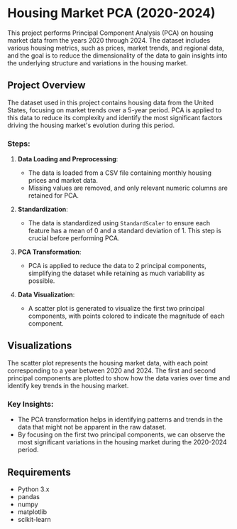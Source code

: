 # Housing Market PCA (2020-2024)

This project performs Principal Component Analysis (PCA) on housing market data from the years 2020 through 2024. The dataset includes various housing metrics, such as prices, market trends, and regional data, and the goal is to reduce the dimensionality of the data to gain insights into the underlying structure and variations in the housing market.

## Project Overview

The dataset used in this project contains housing data from the United States, focusing on market trends over a 5-year period. PCA is applied to this data to reduce its complexity and identify the most significant factors driving the housing market's evolution during this period.

### Steps:
1. **Data Loading and Preprocessing**:
   - The data is loaded from a CSV file containing monthly housing prices and market data.
   - Missing values are removed, and only relevant numeric columns are retained for PCA.

2. **Standardization**:
   - The data is standardized using `StandardScaler` to ensure each feature has a mean of 0 and a standard deviation of 1. This step is crucial before performing PCA.

3. **PCA Transformation**:
   - PCA is applied to reduce the data to 2 principal components, simplifying the dataset while retaining as much variability as possible.

4. **Data Visualization**:
   - A scatter plot is generated to visualize the first two principal components, with points colored to indicate the magnitude of each component.

## Visualizations

The scatter plot represents the housing market data, with each point corresponding to a year between 2020 and 2024. The first and second principal components are plotted to show how the data varies over time and identify key trends in the housing market.

### Key Insights:
- The PCA transformation helps in identifying patterns and trends in the data that might not be apparent in the raw dataset.
- By focusing on the first two principal components, we can observe the most significant variations in the housing market during the 2020-2024 period.

## Requirements

- Python 3.x
- pandas
- numpy
- matplotlib
- scikit-learn

